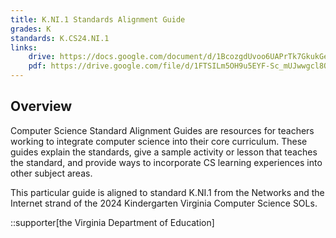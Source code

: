 ```yaml
---
title: K.NI.1 Standards Alignment Guide
grades: K
standards: K.CS24.NI.1
links:
    drive: https://docs.google.com/document/d/1BcozgdUvoo6UAPrTk7GkukGePCJ8CrXECMLDoYZyJp4/edit?usp=drive_link
    pdf: https://drive.google.com/file/d/1FTSILm5OH9u5EYF-Sc_mUJwwgcl8QP38/view?usp=drive_link
---
```


## Overview

Computer Science Standard Alignment Guides are resources for teachers working to integrate computer science into their core curriculum. These guides explain the standards, give a sample activity or lesson that teaches the standard, and provide ways to incorporate CS learning experiences into other subject areas. 

This particular guide is aligned to standard K.NI.1 from the Networks and the Internet strand of the 2024 Kindergarten Virginia Computer Science SOLs.

::supporter[the Virginia Department of Education]